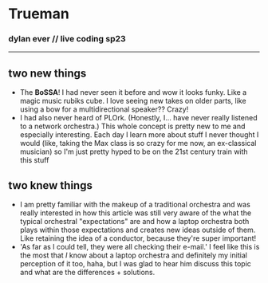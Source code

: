 # Trueman
### dylan ever // live coding sp23

---

## two __new__ things
- The **BoSSA**! I had never seen it before and wow it looks funky. Like a magic music rubiks cube. I love seeing new takes on older parts, like using a bow for a multidirectional speaker?? Crazy!
- I had also never heard of PLOrk. (Honestly, I... have never really listened to a network orchestra.) This whole concept is pretty new to me and especially interesting. Each day I learn more about stuff I never thought I would (like, taking the Max class is so crazy for me now, an ex-classical musician) so I'm just pretty hyped to be on the 21st century train with this stuff


## two __knew__ things
- I am pretty familiar with the makeup of a traditional orchestra and was really interested in how this article was still very aware of the what the typical orchestral "expectations" are and how a laptop orchestra both plays within those expectations and creates new ideas outside of them. Like retaining the idea of a conductor, because they're super important!
- 'As far as I could tell, they were all checking their e-mail.' I feel like this is the most that *I* know about a laptop orchestra and definitely my initial perception of it too, haha, but I was glad to hear him discuss this topic and what are the differences + solutions.
